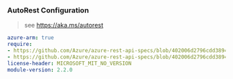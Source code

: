 ### AutoRest Configuration

> see https://aka.ms/autorest

``` yaml
azure-arm: true
require:
- https://github.com/Azure/azure-rest-api-specs/blob/402006d2796cdd3894d013d83e77b46a5c844005/specification/cosmos-db/resource-manager/readme.md
- https://github.com/Azure/azure-rest-api-specs/blob/402006d2796cdd3894d013d83e77b46a5c844005/specification/cosmos-db/resource-manager/readme.go.md
license-header: MICROSOFT_MIT_NO_VERSION
module-version: 2.2.0
```